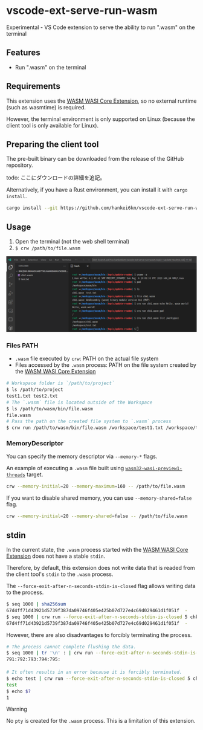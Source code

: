# vscode-ext-serve-run-wasm

Experimental - VS Code extension to serve the ability to run ".wasm" on the terminal

## Features

- Run ".wasm" on the terminal

## Requirements

This extension uses the [WASM WASI Core Extension](https://github.com/microsoft/vscode-wasm), so no external runtime (such as wasmtime) is required.

However, the terminal environment is only supported on Linux (because the client tool is only available for Linux).

## Preparing the client tool

The pre-built binary can be downloaded from the release of the GitHub repository.

todo: ここにダウンロードの詳細を追記。

Alternatively, if you have a Rust environment, you can install it with `cargo install`.

```sh
cargo install --git https://github.com/hankei6km/vscode-ext-serve-run-wasm.git crw
```

## Usage

1. Open the terminal (not the web shell terminal)
1. `$ crw /path/to/file.wasm`

![A screenshot of running a .wasm file using the `crw` command](images/screenshot.png)

### Files PATH

- `.wasm` file executed by `crw`: PATH on the actual file system
- Files accessed by the `.wasm` process: PATH on the file system created by the [WASM WASI Core Extension](https://github.com/microsoft/vscode-wasm)

```sh
# Workspace folder is `/path/to/project`
$ ls /path/to/project
test1.txt test2.txt
# The `.wasm` file is located outside of the Workspace
$ ls /path/to/wasm/bin/file.wasm
file.wasm
# Pass the path on the created file system to `.wasm` process
$ crw run /path/to/wasm/bin/file.wasm /workspace/test1.txt /workspace/test2.txt
```

### MemoryDescriptor

You can specify the memory descriptor via `--memory-*` flags.

An example of executing a `.wasm` file built using [`wasm32-wasi-preview1-threads`](https://doc.rust-lang.org/nightly/rustc/platform-support/wasm32-wasi-preview1-threads.html) target.

```sh
crw --memory-initial=20 --memory-maximum=160 -- /path/to/file.wasm
```

If you want to disable shared memory, you can use `--memory-shared=false` flag.

```sh
crw --memory-initial=20 --memory-shared=false -- /path/to/file.wasm
```

## stdin

In the current state, the `.wasm` process started with the [WASM WASI Core Extension](https://github.com/microsoft/vscode-wasm) does not have a stable `stdin`.

Therefore, by default, this extension does not write data that is readed from the client tool's `stdin` to the `.wasm` process.

The `--force-exit-after-n-seconds-stdin-is-closed` flag allows writing data to the process.

```sh
$ seq 1000 | sha256sum
67d4ff71d43921d5739f387da09746f405e425b07d727e4c69d029461d1f051f  -
$ seq 1000 | crw run --force-exit-after-n-seconds-stdin-is-closed 5 chk1.wasm pipe | sha256sum
67d4ff71d43921d5739f387da09746f405e425b07d727e4c69d029461d1f051f  -
```

However, there are also disadvantages to forcibly terminating the process.

```sh
# The process cannot complete flushing the data.
$ seq 1000 | tr '\n' : | crw run --force-exit-after-n-seconds-stdin-is-closed 5 chk1.wasm pipe | tail -c 20
791:792:793:794:795:

# It often results in an error because it is forcibly terminated.
$ echo test | crw run --force-exit-after-n-seconds-stdin-is-closed 5 chk1.wasm pipe
test
$ echo $?
1
```

> [!WARNING]
>
> No `pty` is created for the `.wasm` process. This is a limitation of this extension.

